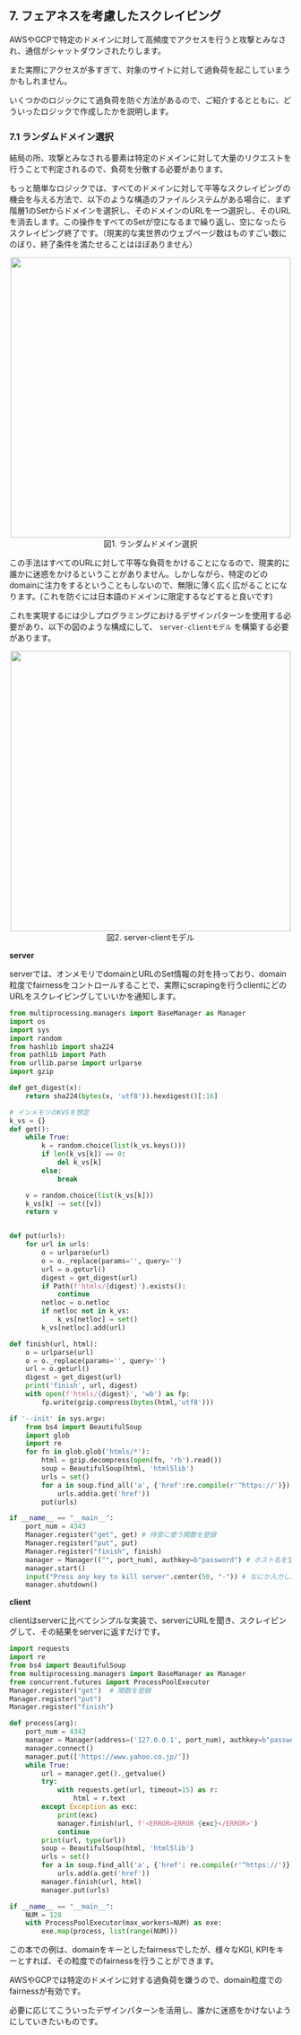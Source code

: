 ## 7. フェアネスを考慮したスクレイピング

AWSやGCPで特定のドメインに対して高頻度でアクセスを行うと攻撃とみなされ、通信がシャットダウンされたりします。  

また実際にアクセスが多すぎて、対象のサイトに対して過負荷を起こしていまうかもしれません。  

いくつかのロジックにて過負荷を防ぐ方法があるので、ご紹介するとともに、どういったロジックで作成したかを説明します。  

### 7.1 ランダムドメイン選択 

結局の所、攻撃とみなされる要素は特定のドメインに対して大量のリクエストを行うことで判定されるので、負荷を分散する必要があります。  

もっと簡単なロジックでは、すべてのドメインに対して平等なスクレイピングの機会を与える方法で、以下のような構造のファイルシステムがある場合に、まず階層1のSetからドメインを選択し、そのドメインのURLを一つ選択し、そのURLを消去します。この操作をすべてのSetが空になるまで繰り返し、空になったらスクレイピング終了です。（現実的な実世界のウェブページ数はものすごい数にのぼり、終了条件を満たせることはほぼありません）

<div align="center">
  <img width="500px" src="https://www.dropbox.com/s/f39me2llfwx40c8/2019-01-20-z1.png?raw=1">
  <div> 図1. ランダムドメイン選択 </div>
</div>

この手法はすべてのURLに対して平等な負荷をかけることになるので、現実的に誰かに迷惑をかけるということがありません。しかしながら、特定のどのdomainに注力をするということもしないので、無限に薄く広く広がることになります。(これを防ぐには日本語のドメインに限定するなどすると良いです)

これを実現するには少しプログラミングにおけるデザインパターンを使用する必要があり、以下の図のような構成にして、 `server-clientモデル` を構築する必要があります。　　


<div align="center">
  <img width="500px" src="https://www.dropbox.com/s/gn3eajradfak2lu/2020-02-09-01.png?raw=1">
  <div> 図2. server-clientモデル </div>
</div>

**server** 

serverでは、オンメモリでdomainとURLのSet情報の対を持っており、domain粒度でfairnessをコントロールすることで、実際にscrapingを行うclientにどのURLをスクレイピングしていいかを通知します。  

```python
from multiprocessing.managers import BaseManager as Manager
import os
import sys
import random
from hashlib import sha224
from pathlib import Path
from urllib.parse import urlparse
import gzip

def get_digest(x):
    return sha224(bytes(x, 'utf8')).hexdigest()[:16]

# インメモリのKVSを想定
k_vs = {}
def get():
    while True:
        k = random.choice(list(k_vs.keys()))
        if len(k_vs[k]) == 0:
            del k_vs[k]
        else:
            break

    v = random.choice(list(k_vs[k]))
    k_vs[k] -= set([v])
    return v


def put(urls):
    for url in urls:
        o = urlparse(url)
        o = o._replace(params='', query='')
        url = o.geturl()
        digest = get_digest(url)
        if Path(f'htmls/{digest}').exists():
            continue
        netloc = o.netloc
        if netloc not in k_vs:
            k_vs[netloc] = set()
        k_vs[netloc].add(url)

def finish(url, html):
    o = urlparse(url)
    o = o._replace(params='', query='')
    url = o.geturl()
    digest = get_digest(url) 
    print('finish', url, digest)
    with open(f'htmls/{digest}', 'wb') as fp:
        fp.write(gzip.compress(bytes(html,'utf8')))

if '--init' in sys.argv:
    from bs4 import BeautifulSoup
    import glob
    import re
    for fn in glob.glob('htmls/*'):
        html = gzip.decompress(open(fn, 'rb').read())
        soup = BeautifulSoup(html, 'html5lib')
        urls = set()
        for a in soup.find_all('a', {'href':re.compile(r'^https://')}):
            urls.add(a.get('href'))
        put(urls)

if __name__ == "__main__":
    port_num = 4343
    Manager.register("get", get) # 待受に使う関数を登録
    Manager.register("put", put)
    Manager.register("finish", finish)
    manager = Manager(("", port_num), authkey=b"password") # ホスト名を空白にすることで任意の箇所から命令を受け入れられる。パスワードが設定できる
    manager.start()
    input("Press any key to kill server".center(50, "-")) # なにか入力したら終了
    manager.shutdown()
```

**client**  

clientはserverに比べてシンプルな実装で、serverにURLを聞き、スクレイピングして、その結果をserverに返すだけです。  

```python
import requests
import re
from bs4 import BeautifulSoup
from multiprocessing.managers import BaseManager as Manager
from concurrent.futures import ProcessPoolExecutor 
Manager.register("get")  # 関数を登録
Manager.register("put")
Manager.register("finish")

def process(arg):
    port_num = 4343
    manager = Manager(address=('127.0.0.1', port_num), authkey=b"password")
    manager.connect()
    manager.put(['https://www.yahoo.co.jp/'])
    while True:
        url = manager.get()._getvalue()
        try:
            with requests.get(url, timeout=15) as r:
                html = r.text
        except Exception as exc:
            print(exc)
            manager.finish(url, f'<ERROR>ERROR {exc}</ERROR>')
            continue
        print(url, type(url))
        soup = BeautifulSoup(html, 'html5lib')
        urls = set()
        for a in soup.find_all('a', {'href': re.compile(r'^https://')}):
            urls.add(a.get('href'))
        manager.finish(url, html)
        manager.put(urls)

if __name__ == "__main__":
    NUM = 128
    with ProcessPoolExecutor(max_workers=NUM) as exe:
        exe.map(process, list(range(NUM)))
```

この本での例は、domainをキーとしたfairnessでしたが、様々なKGI, KPIをキーとすれば、その粒度でのfairnessを行うことができます。  

AWSやGCPでは特定のドメインに対する過負荷を嫌うので、domain粒度でのfairnessが有効です。 

必要に応じてこういったデザインパターンを活用し、誰かに迷惑をかけないようにしていきたいものです。  